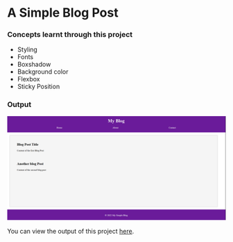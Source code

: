 # A Simple Blog Post

### Concepts learnt through this project

- Styling
- Fonts
- Boxshadow
- Background color
- Flexbox
- Sticky Position

### Output
![image Alt](https://github.com/Chethan-P-Chethu/A-Simple-Blog-Post/blob/c1b0d41838d93f4281e7924369bd6465c058b618/Screenshot.png)

You can view the output of this project [here](file:///C:/Full%20Stack%20Projects/Simple%20Blog%20Post/index.html).

